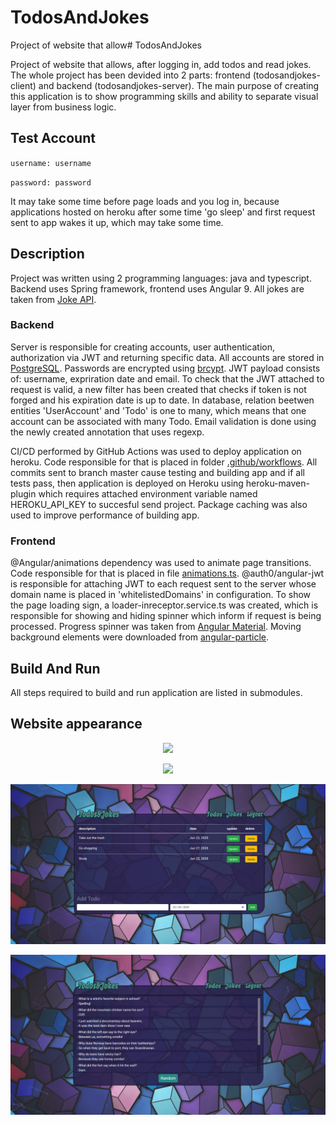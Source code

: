 # TodosAndJokes

Project of website that allow# TodosAndJokes

Project of website that allows, after logging in, add todos and read jokes. The whole project has been devided into 2 parts: frontend (todosandjokes-client) and backend (todosandjokes-server). The main purpose of creating this application is to show programming skills and ability to separate visual layer from business logic.

## Test Account

`username: username`

`password: password`

It may take some time before page loads and you log in, because applications hosted on heroku after some time 'go sleep' and first request sent to app wakes it up, which may take some time.

## Description

Project was written using 2 programming languages: java and typescript. Backend uses Spring framework, frontend uses Angular 9. All jokes are taken from [Joke API](https://official-joke-api.appspot.com/random_ten).

### Backend

Server is responsible for creating accounts, user authentication, authorization via JWT and returning specific data. All accounts are stored in [PostgreSQL](https://www.postgresql.org/). Passwords are encrypted using [brcypt](https://en.wikipedia.org/wiki/Bcrypt). JWT payload consists of: username, expriration date and email. To check that the JWT attached to request is valid, a new filter has been created that checks if token is not forged and his expiration date is up to date. In database, relation beetwen entities 'UserAccount' and 'Todo' is one to many, which means that one account can be associated with many Todo. Email validation is done using the newly created annotation that uses regexp.

CI/CD performed by GitHub Actions was used to deploy application on heroku. Code responsible for that is placed in folder [.github/workflows](https://github.com/mateuszgrzelak/todosandjokes-server/blob/master/.github/workflows/maven.yml). All commits sent to branch master cause testing and building app and if all tests pass, then application is deployed on Heroku using heroku-maven-plugin which requires attached environment variable named HEROKU_API_KEY to succesful send project. Package caching was also used to improve performance of building app.

### Frontend

@Angular/animations dependency was used to animate page transitions. Code responsible for that is placed in file [animations.ts](https://github.com/mateuszgrzelak/todosandjokes-client/blob/master/src/app/animations.ts). @auth0/angular-jwt is responsible for attaching JWT to each request sent to the server whose domain name is placed in 'whitelistedDomains' in configuration. To show the page loading sign, a loader-inreceptor.service.ts was created, which is responsible for showing and hiding spinner which inform if request is being processed. Progress spinner was taken from [Angular Material](https://material.angular.io/). Moving background elements were downloaded from [angular-particle](https://www.npmjs.com/package/angular-particle-updated).

## Build And Run

All steps required to build and run application are listed in submodules. 

## Website appearance

<p align="center"> 
<img src="https://github.com/mateuszgrzelak/todosandjokes/blob/master/github_img/login.gif">
</p>

<p align="center"> 
<img src="https://github.com/mateuszgrzelak/todosandjokes/blob/master/github_img/content.gif">
</p>

<p align="center"> 
<img src="https://github.com/mateuszgrzelak/todosandjokes/blob/master/github_img/todosList.png">
</p>

<p align="center"> 
<img src="https://github.com/mateuszgrzelak/todosandjokes/blob/master/github_img/jokesList.png">
</p>
